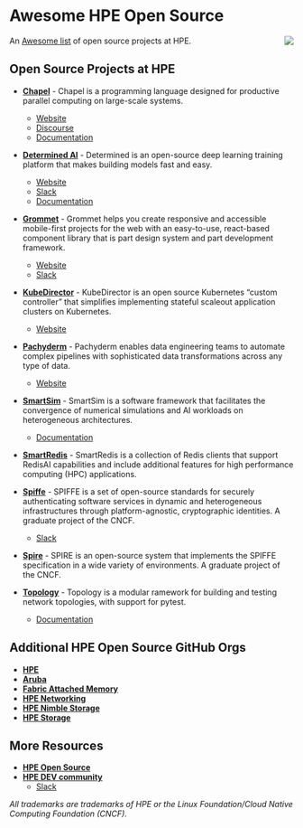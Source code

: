 # Awesome HPE Open Source
 An [Awesome list](https://github.com/sindresorhus/awesome) of open source projects at HPE. <a href="https://awesome.re"><img align="right" src="https://awesome.re/badge.svg"></a>

## Open Source Projects at HPE

* **[Chapel](https://github.com/chapel-lang/chapel)** - Chapel is a programming language designed for productive parallel computing on large-scale systems. 
    * [Website](https://chapel-lang.org/)
    * [Discourse](https://chapel.discourse.group/)
    * [Documentation](https://chapel-lang.org/docs/main/)

* **[Determined AI](https://github.com/determined-ai/determined)** - Determined is an open-source deep learning training platform that makes building models fast and easy.
    * [Website](https://www.determined.ai/)
    * [Slack](https://join.slack.com/t/determined-community/shared_invite/zt-cnj7802v-KcVbaUrIzQOwmkmY7gP0Ew)
    * [Documentation](https://docs.determined.ai/latest/)

* **[Grommet](https://github.com/grommet/grommet)** - Grommet helps you create responsive and accessible mobile-first projects for the web with an easy-to-use, react-based component library that is part design system and part development framework. 
    * [Website](https://v2.grommet.io/)
    * [Slack](https://grommet.slack.com/)

* **[KubeDirector](https://github.com/bluek8s/kubedirector)** - KubeDirector is an open source Kubernetes “custom controller” that simplifies implementing stateful scaleout application clusters on Kubernetes.
    * [Website](https://kubedirector.io/)

* **[Pachyderm](https://github.com/pachyderm/pachyderm)** - Pachyderm enables data engineering teams to automate complex pipelines with sophisticated data transformations across any type of data. 
    * [Website](https://www.pachyderm.com/)

* **[SmartSim](https://github.com/CrayLabs/SmartSim)** - SmartSim is a software framework that facilitates the convergence of numerical simulations and AI workloads on heterogeneous architectures. 
    * [Documentation](https://www.craylabs.org/docs/index.html)

* **[SmartRedis](https://github.com/CrayLabs/SmartRedis)** - SmartRedis is a collection of Redis clients that support RedisAI capabilities and include additional features for high performance computing (HPC) applications.

* **[Spiffe](https://github.com/spiffe/spiffe)** - SPIFFE is a set of open-source standards for securely authenticating software services in dynamic and heterogeneous infrastructures through platform-agnostic, cryptographic identities. A graduate project of the CNCF.
    * [Slack](https://spiffe.slack.com/)

* **[Spire](https://github.com/spiffe/spire)** - SPIRE is an open-source system that implements the SPIFFE specification in a wide variety of environments. A graduate project of the CNCF.

* **[Topology](https://github.com/HPENetworking/topology)** - Topology is a modular ramework for building and testing network topologies, with support for pytest.
    * [Documentation](https://topology.readthedocs.io/)


## Additional HPE Open Source GitHub Orgs

* **[HPE](https://github.com/hewlettpackard/)**
* **[Aruba](https://github.com/aruba)**
* **[Fabric Attached Memory](https://github.com/fabricattachedmemory)**
* **[HPE Networking](https://github.com/hpenetworking)**
* **[HPE Nimble Storage](https://github.com/nimblestorage)**
* **[HPE Storage](https://github.com/hpe-storage)**

## More Resources

* **[HPE Open Source](https://developer.hpe.com/opensource)**
* **[HPE DEV community](https://developer.hpe.com/)**
    * [Slack](https://slack.hpedev.io/)


*All trademarks are trademarks of HPE or the Linux Foundation/Cloud Native Computing Foundation (CNCF).* 

